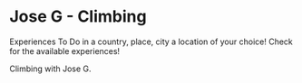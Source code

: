 # Jose G -  Climbing

Experiences To Do in a country, place, city a location of your choice! Check for the available experiences!

Climbing with Jose G.
